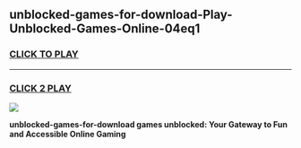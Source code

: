 
## unblocked-games-for-download-Play-Unblocked-Games-Online-04eq1
<h3>
<a href="https://premium76.site?title=unblocked-games-for-download&ref=24A">CLICK TO PLAY</a></h3>
<hr>

<h3>
<a href="https://premium76.site?title=unblocked-games-for-download&ref=24A">CLICK 2 PLAY</a>
  
</h3>

<a href="https://premium76.site?title=unblocked-games-for-download&ref=24A"><img src="https://clearcache.store/games.png"></a>


**unblocked-games-for-download games unblocked: Your Gateway to Fun and Accessible Online Gaming**
